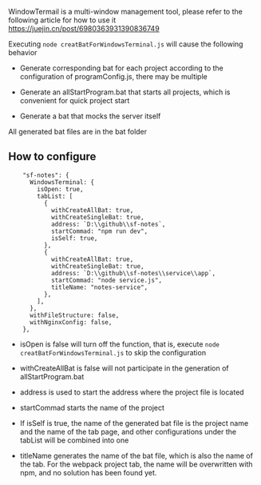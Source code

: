 WindowTermail is a multi-window management tool, please refer to the following article for how to use it https://juejin.cn/post/6980363931390836749

Executing `node creatBatForWindowsTerminal.js` will cause the following behavior

- Generate corresponding bat for each project according to the configuration of programConfig.js, there may be multiple

- Generate an allStartProgram.bat that starts all projects, which is convenient for quick project start

- Generate a bat that mocks the server itself

All generated bat files are in the bat folder

## How to configure

````
    "sf-notes": {
      WindowsTerminal: {
        isOpen: true,
        tabList: [
          {
            withCreateAllBat: true,
            withCreateSingleBat: true,
            address: `D:\\github\\sf-notes`,
            startCommad: "npm run dev",
            isSelf: true,
          },
          {
            withCreateAllBat: true,
            withCreateSingleBat: true,
            address: `D:\\github\\sf-notes\\service\\app`,
            startCommad: "node service.js",
            titleName: "notes-service",
          },
        ],
      },
      withFileStructure: false,
      withNginxConfig: false,
    },
````

- isOpen is false will turn off the function, that is, execute `node creatBatForWindowsTerminal.js` to skip the configuration

- withCreateAllBat is false will not participate in the generation of allStartProgram.bat

- address is used to start the address where the project file is located

- startCommad starts the name of the project

- If isSelf is true, the name of the generated bat file is the project name and the name of the tab page, and other configurations under the tabList will be combined into one

- titleName generates the name of the bat file, which is also the name of the tab. For the webpack project tab, the name will be overwritten with npm, and no solution has been found yet.